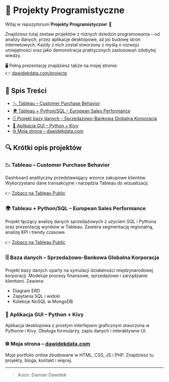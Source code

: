# 💼 Projekty Programistyczne

Witaj w repozytorium **Projekty Programistyczne**! 🚀

Znajdziesz tutaj zestaw projektów z różnych dziedzin programowania – od analizy danych, przez aplikacje desktopowe, aż po budowę stron internetowych. Każdy z nich został stworzony z myślą o rozwoju umiejętności oraz jako demonstracja praktycznych zastosowań zdobytej wiedzy.

🖥️ Pełną prezentację znajdziesz także na mojej stronie:\
👉 [dawidekdata.com/projects](https://dawidekdata.com/projects.html)

## 📜 Spis Treści

- [📉 Tableau – Customer Purchase Behavior](https://public.tableau.com/app/profile/damian.dawidek/viz/CustomerPurchaseBehaviorAnalysis/Overview)
- [🌍 Tableau + Python/SQL – European Sales Performance](https://public.tableau.com/app/profile/damian.dawidek/viz/EuropeanSalesPerformanceAnalysis2011-2014/Dashboard1)
- [🗄️ Projekt bazy danych – Sprzedażowo-Bankowa Globalna Korporacja](./projekt-sql1.md)
- [📱 Aplikacja GUI – Python + Kivy](./projekty/aplikacja-kivy/README.md)
- [🌐 Moja strona – dawidekdata.com](https://dawidekdata.com)

## 🔍 Krótki opis projektów

### 📉 Tableau – Customer Purchase Behavior

Dashboard analityczny przedstawiający wzorce zakupowe klientów. Wykorzystano dane transakcyjne i narzędzia Tableau do wizualizacji.

👉 [Zobacz na Tableau Public](https://public.tableau.com/app/profile/damian.dawidek/viz/CustomerPurchaseBehaviorAnalysis/Overview)

### 🌍 Tableau + Python/SQL – European Sales Performance

Projekt łączący analizę danych sprzedażowych z użyciem SQL i Pythona oraz prezentację wyników w Tableau. Zawiera segmentację regionalną, analizę KPI i trendy czasowe.

👉 [Zobacz na Tableau Public](https://public.tableau.com/app/profile/damian.dawidek/viz/EuropeanSalesPerformanceAnalysis2011-2014/Dashboard1)

### 🗄️ Baza danych – Sprzedażowo-Bankowa Globalna Korporacja

Projekt bazy danych oparty na symulacji działalności międzynarodowej korporacji. Modeluje procesy finansowe, sprzedażowe i zarządzanie klientami. Zawiera:

- Diagram ERD
- Zapytania SQL i widoki
- Kolekcje NoSQL w MongoDB

### 📱 Aplikacja GUI – Python + Kivy

Aplikacja desktopowa z prostym interfejsem graficznym stworzona w Pythonie i Kivy. Obsługa formularzy, zapis danych i interaktywne UI.

### 🌐 Moja strona – [dawidekdata.com](https://dawidekdata.com)

Moje portfolio online zbudowane w HTML, CSS, JS i PHP. Znajdziesz tu projekty, bloga, kontakt i więcej.

---

> Autor: Damian Dawidek
